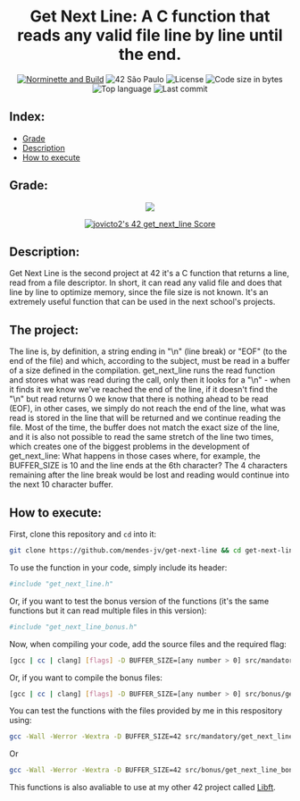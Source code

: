 <div align = center>

# Get Next Line: A C function that reads any valid file line by line until the end.

[![Norminette and Build](https://github.com/mendes-jv/get-next-line/actions/workflows/main.yml/badge.svg)](https://github.com/mendes-jv/get-next-line/actions/workflows/main.yml)
![42 São Paulo](https://img.shields.io/badge/42-SP-1E2952)
![License](https://img.shields.io/github/license/mendes-jv/get-next-line?color=dark-green)
![Code size in bytes](https://img.shields.io/github/languages/code-size/mendes-jv/get-next-line?color=dark-green)
![Top language](https://img.shields.io/github/languages/top/mendes-jv/get-next-line?color=dark-green)
![Last commit](https://img.shields.io/github/last-commit/mendes-jv/get-next-line?color=dark-green)

</div>

## Index:

* [Grade](#grade)
* [Description](#description)
* [How to execute](#how-to-execute)

## Grade:

<div align = center>

![](https://game.42sp.org.br/static/assets/achievements/get_next_linem.png)

[![jovicto2's 42 get_next_line Score](https://badge42.vercel.app/api/v2/clj244ax4006908l8zkjw830s/project/3105573)](https://github.com/JaeSeoKim/badge42)

</div>

## Description:

Get Next Line is the second project at 42 it's a C function that returns a line, read from a file descriptor. In short, it can read any valid file and does that line by line to optimize memory, since the file size is not known. It's an extremely useful function that can be used in the next school's projects.

## The project:

The line is, by definition, a string ending in "\n" (line break) or "EOF" (to the end of the file) and which, according to the subject, must be read in a buffer of a size defined in the compilation. get_next_line runs the read function and stores what was read during the call, only then it looks for a "\n" - when it finds it we know we've reached the end of the line, if it doesn't find the "\n" but read returns 0 we know that there is nothing ahead to be read (EOF), in other cases, we simply do not reach the end of the line, what was read is stored in the line that will be returned and we continue reading the file. Most of the time, the buffer does not match the exact size of the line, and it is also not possible to read the same stretch of the line two times, which creates one of the biggest problems in the development of get_next_line: What happens in those cases where, for example, the BUFFER_SIZE is 10 and the line ends at the 6th character? The 4 characters remaining after the line break would be lost and reading would continue into the next 10 character buffer.

## How to execute:

First, clone this repository and `cd` into it:

```zsh
git clone https://github.com/mendes-jv/get-next-line && cd get-next-line
```

To use the function in your code, simply include its header:

```zsh
#include "get_next_line.h"
```

Or, if you want to test the bonus version of the functions (it's the same functions but it can read multiple files in this version):

```sh
#include "get_next_line_bonus.h"
```

Now, when compiling your code, add the source files and the required flag:   

```sh
[gcc | cc | clang] [flags] -D BUFFER_SIZE=[any number > 0] src/mandatory/get_next_line.c src/mandatory/get_next_line_utils.c && ./a.out
```
Or, if you want to compile the bonus files:

```sh
[gcc | cc | clang] [flags] -D BUFFER_SIZE=[any number > 0] src/bonus/get_next_line_bonus.c src/bonus/get_next_line_utils_bonus.c && ./a.out
```

You can test the functions with the files provided by me in this respository using:

```sh
gcc -Wall -Werror -Wextra -D BUFFER_SIZE=42 src/mandatory/get_next_line.c src/mandatory/get_next_line_utils.c src/main.c && ./a.out
```
Or

```sh
gcc -Wall -Werror -Wextra -D BUFFER_SIZE=42 src/bonus/get_next_line_bonus.c src/bonus/get_next_line_utils_bonus.c src/main.c && ./a.out
```
This functions is also avaliable to use at my other 42 project called [Libft](https://github.com/mendes-jv/libft).
